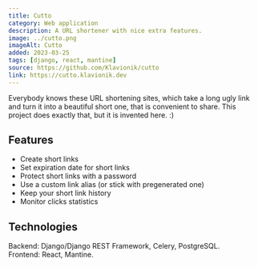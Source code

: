 ```yaml
---
title: Cutto
category: Web application
description: A URL shortener with nice extra features.
image: ../cutto.png
imageAlt: Cutto
added: 2023-03-25
tags: [django, react, mantine]
source: https://github.com/Klavionik/cutto
link: https://cutto.klavionik.dev
---
```


Everybody knows these URL shortening sites, which take a long ugly link and turn it 
into a beautiful short one, that is convenient to share. This project does exactly that, 
but it is invented here. :)

## Features

- Create short links
- Set expiration date for short links
- Protect short links with a password
- Use a custom link alias (or stick with pregenerated one)
- Keep your short link history
- Monitor clicks statistics

## Technologies

Backend: Django/Django REST Framework, Celery, PostgreSQL.  
Frontend: React, Mantine.
